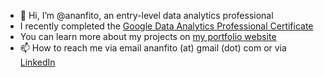 - 👋 Hi, I’m @ananfito, an entry-level data analytics professional
- I recently completed the [Google Data Analytics Professional Certificate](https://www.google.com/url?q=https%3A%2F%2Fwww.credly.com%2Fbadges%2Fdafff9fa-de9f-497f-bd7f-d98c46a24e73%2Fpublic_url&sa=D)
- You can learn more about my projects on [my portfolio website](http://ananfito.github.io/)
- 📫 How to reach me via email ananfito (at) gmail (dot) com or via [LinkedIn](http://www.linkedin.com/in/anthonynanfito/)

